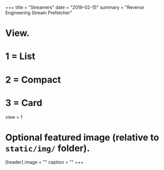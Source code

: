 
+++
title = "Streamers"
date = "2019-02-15"
summary = "Reverse Engineering Stream Prefetcher"
# View.
#   1 = List
#   2 = Compact
#   3 = Card
view = 1

# Optional featured image (relative to `static/img/` folder).
[header]
image = ""
caption = ""
+++

